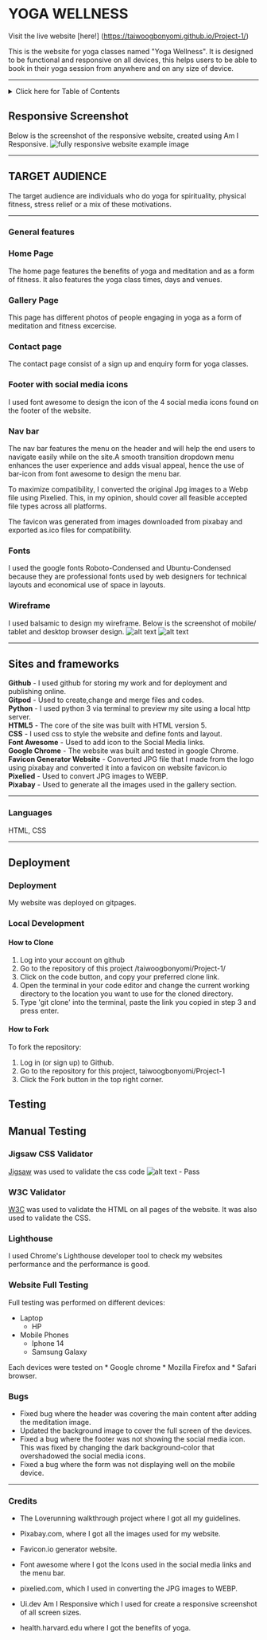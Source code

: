 # YOGA WELLNESS

Visit the live website [here!] (https://taiwoogbonyomi.github.io/Project-1/)



This is the website for yoga classes named "Yoga Wellness". It is designed to be functional and responsive on all devices, this helps users to be able to book in their yoga session from anywhere and on any size of device.

---
<details>
<summary>Click here for Table of Contents</summary>

[Responsive Screenshots](#responsive-screenshot)

[Target Audience](#target-audience)

[General Features](#general-features)

[Wireframe](#wireframe)

[Sites and Frameworks](#sites-and-frameworks)

[languages](#languages)

[Deployment](#deployment)

[Testing](#testing)

[Credits](#credits)
</details>



## Responsive Screenshot

Below is the screenshot of the responsive website, created using Am I Responsive.
![fully responsive website example image](assets/images/amiresponsive.png)



---

## TARGET AUDIENCE

The target audience are individuals who do yoga for spirituality, physical fitness, stress relief or a mix of these motivations.

---

### General features

### Home Page

The home page features the benefits of yoga and meditation and as a form of fitness. It also features the yoga class times, days and venues.

### Gallery Page

This page has different photos of people engaging in yoga as a form of meditation and fitness excercise.

### Contact page

The contact page consist of a sign up and enquiry form for yoga classes.

### Footer with social media icons

I used font awesome to design the icon of the 4 social media icons found on the footer of the website.

### Nav bar

The nav bar features the menu on the header and will help the end users to navigate easily while on the site.A smooth transition dropdown menu enhances the user experience and adds visual appeal, hence the use of bar-icon from font awesome to design the menu bar. 

To maximize compatibility, I converted the original Jpg images to a Webp file using Pixelied. This, in my opinion, should cover all feasible accepted file types across all platforms. 

The favicon was generated from images downloaded from pixabay and exported as.ico files for compatibility. 



### Fonts

I used the google fonts Roboto-Condensed and Ubuntu-Condensed because they are professional fonts used by web designers for technical layouts and economical use of space in layouts.



### Wireframe

I used balsamic to design my wireframe. Below is the screenshot of mobile/ tablet and desktop browser design.
![alt text](assets/images/Yoga-wellness.png) ![alt text](assets/images/yoga-wellness-desktop.png)


---

## Sites and frameworks 

**Github** - I used github for storing my work and for deployment and publishing online.\
**Gitpod** - Used to create,change and merge files and codes.\
**Python** - I used python 3 via terminal to preview my site using a local http server.\
**HTML5** - The core of the site was built with HTML version 5.\
**CSS** - I used css to style the website and define fonts and layout.\
**Font Awesome** - Used to add icon to the Social Media links.\
**Google Chrome** - The website was built and tested in google Chrome.\
**Favicon Generator Website** - Converted JPG file that I made from the logo using pixabay and converted it into a favicon on website favicon.io\
**Pixelied** - Used to convert JPG images to WEBP.\
**Pixabay** - Used to generate all the images used in the gallery section.

---

### Languages 

HTML, CSS

---

## Deployment 

### Deployment

My website was deployed on gitpages.

### Local Development

#### How to Clone

1. Log into your account on github
2. Go to the repository of this project /taiwoogbonyomi/Project-1/
3. Click on the code button, and copy your preferred clone link.
4. Open the terminal in your code editor and change the current working directory to the location you want to use for the cloned directory.
5. Type 'git clone' into the terminal, paste the link you copied in step 3 and press enter.


#### How to Fork

To fork the repository:

1. Log in (or sign up) to Github.
2. Go to the repository for this project, taiwoogbonyomi/Project-1
3. Click the Fork button in the top right corner.


## Testing
## Manual Testing

### Jigsaw CSS Validator

[Jigsaw](https://jigsaw.w3.org/css-validator/validator) was used to validate the css code
![alt text](assets/images/jigsaw.png) - Pass

### W3C Validator

[W3C](https://validator.w3.org/) was used to validate the HTML on all pages of the website. It was also used to validate the CSS.

### Lighthouse

I used Chrome's Lighthouse developer tool to check my websites performance and the performance is good.


### Website Full Testing

Full testing was performed on different devices:

* Laptop
    * HP
* Mobile Phones
    * Iphone 14
    * Samsung Galaxy

Each devices were tested on * Google chrome * Mozilla Firefox and * Safari browser.

### Bugs

* Fixed bug where the header was covering the main content after adding the meditation image.
* Updated the background image to cover the full screen of the devices.
* Fixed a bug where the footer was not showing the social media icon. This was fixed by changing the dark background-color that overshadowed the social media icons.
* Fixed a bug where the form was not displaying well on the mobile device.
---
### Credits

* The Loverunning walkthrough project where I got all my guidelines.

* Pixabay.com, where I got all the images used for my website.

* Favicon.io generator website.

* Font awesome where I got the Icons used in the social media links and the menu bar.

* pixelied.com, which I used in converting the JPG images to WEBP.

* Ui.dev Am I Responsive which I used for create a responsive screenshot of all screen sizes.

* health.harvard.edu where I got the benefits of yoga.
